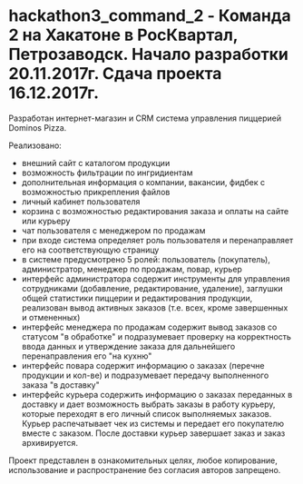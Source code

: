 # hackathon3_command_2 - Команда 2 на Хакатоне в РосКвартал, Петрозаводск. Начало разработки 20.11.2017г. Сдача проекта 16.12.2017г.
Разработан интернет-магазин и CRM система управления пиццерией Dominos Pizza.

Реализовано:
- внешний сайт с каталогом продукции
- возможность фильтрации по ингридиентам
- дополнительная информация о компании, вакансии, фидбек с возможностью прикрепления файлов
- личный кабинет пользователя
- корзина с возможностью редактирования заказа и оплаты на сайте или курьеру
- чат пользователя с менеджером по продажам
- при входе система определяет роль пользователя и перенаправляет его на соответствующую страницу
- в системе предусмотрено 5 ролей: пользователь (покупатель), администратор, менеджер по продажам, повар, курьер
- интерфейс администратора содержит инструменты для управления сотрудниками (добавление, редактирование, удаление), заглушки общей статистики пиццерии и редактирования продукции, реализован вывод активных заказов (т.е. всех, кроме завершенных и отмененных)
- интерфейс менеджера по продажам содержит вывод заказов со статусом "в обработке" и подразумевает проверку на корректность ввода данных и утверждение заказа для дальнейшего перенаправления его "на кухню"
- интерфейс повара содержит информацию о заказах (перечне продукции и кол-ве) и подразумевает передачу выполненного заказа "в доставку"
- интерфейс курьера содержить информацию о заказах переданных в доставку и дает возможность выбрать заказы в работу курьеру, которые переходят в его личный список выполняемых заказов. Курьер распечатывает чек из системы и передает его покупателю вместе с заказом. После доставки курьер завершает заказ и заказ архивируется.

Проект представлен в ознакомительных целях, любое копирование, использование и распространение без согласия авторов запрещено.
